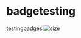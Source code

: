 # badgetesting
testingbadges
![size](https://img.shields.io/github/repo-size/rndw/badgetesting.svg)
